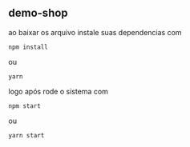 ## demo-shop

ao baixar os arquivo instale suas dependencias com

```
npm install
```

ou

```
yarn
```

logo após rode o sistema com 

```
npm start
```

ou

```
yarn start
```
